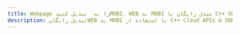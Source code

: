 ---title: Webpage را به  تبدیل کنیدMOBI، WEB به MOBI مبدل رایگان یا C++ SDKdescription: تبدیل رایگانWEB به MOBI با استفاده از C++ Cloud APIs & SDK همچنین اسناد PDF را در Cloud ایجاد، ویرایش و رندر کنید.---